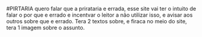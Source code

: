 #PIRTARIA
quero falar que a prirataria e errada, esse site vai ter o intuito de falar o por que e errado e incentvar o leitor a não utilizar isso, e avisar aos outros sobre que e errado.
Tera 2 textos sobre, e firaca no meio do site, tera 1 imagem sobre o assunto.
